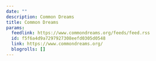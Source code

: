 ```yaml
---
date: ""
description: Common Dreams
title: Common Dreams
params:
  feedlink: https://www.commondreams.org/feeds/feed.rss
  id: f5f6a4d9a7297927308eefd0305d0548
  link: https://www.commondreams.org/
  blogrolls: []
---
```


